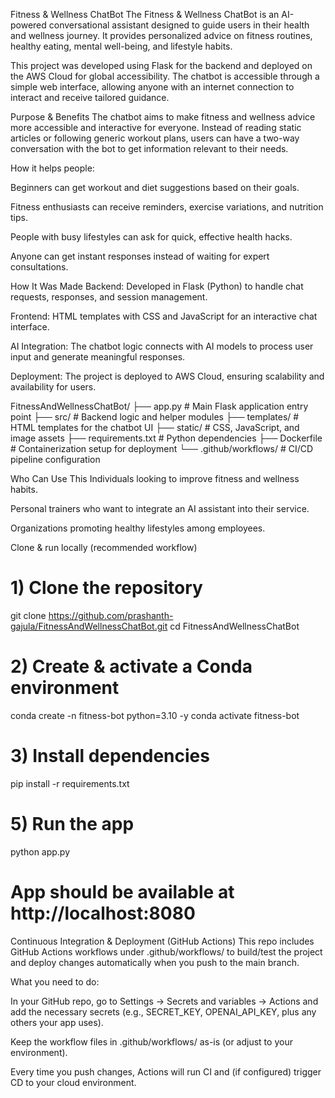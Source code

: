 Fitness & Wellness ChatBot
The Fitness & Wellness ChatBot is an AI-powered conversational assistant designed to guide users in their health and wellness journey. It provides personalized advice on fitness routines, healthy eating, mental well-being, and lifestyle habits.

This project was developed using Flask for the backend and deployed on the AWS Cloud for global accessibility. The chatbot is accessible through a simple web interface, allowing anyone with an internet connection to interact and receive tailored guidance.

Purpose & Benefits
The chatbot aims to make fitness and wellness advice more accessible and interactive for everyone. Instead of reading static articles or following generic workout plans, users can have a two-way conversation with the bot to get information relevant to their needs.

How it helps people:

Beginners can get workout and diet suggestions based on their goals.

Fitness enthusiasts can receive reminders, exercise variations, and nutrition tips.

People with busy lifestyles can ask for quick, effective health hacks.

Anyone can get instant responses instead of waiting for expert consultations.


How It Was Made
Backend: Developed in Flask (Python) to handle chat requests, responses, and session management.

Frontend: HTML templates with CSS and JavaScript for an interactive chat interface.

AI Integration: The chatbot logic connects with AI models to process user input and generate meaningful responses.

Deployment: The project is deployed to AWS Cloud, ensuring scalability and availability for users.


FitnessAndWellnessChatBot/
├── app.py                 # Main Flask application entry point
├── src/                   # Backend logic and helper modules
├── templates/             # HTML templates for the chatbot UI
├── static/                # CSS, JavaScript, and image assets
├── requirements.txt       # Python dependencies
├── Dockerfile             # Containerization setup for deployment
└── .github/workflows/     # CI/CD pipeline configuration

Who Can Use This
Individuals looking to improve fitness and wellness habits.

Personal trainers who want to integrate an AI assistant into their service.

Organizations promoting healthy lifestyles among employees.


Clone & run locally (recommended workflow)

# 1) Clone the repository
git clone https://github.com/prashanth-gajula/FitnessAndWellnessChatBot.git
cd FitnessAndWellnessChatBot

# 2) Create & activate a Conda environment
conda create -n fitness-bot python=3.10 -y
conda activate fitness-bot

# 3) Install dependencies
pip install -r requirements.txt

# 5) Run the app
python app.py
# App should be available at http://localhost:8080

Continuous Integration & Deployment (GitHub Actions)
This repo includes GitHub Actions workflows under .github/workflows/ to build/test the project and deploy changes automatically when you push to the main branch.

What you need to do:

In your GitHub repo, go to Settings → Secrets and variables → Actions and add the necessary secrets (e.g., SECRET_KEY, OPENAI_API_KEY, plus any others your app uses).

Keep the workflow files in .github/workflows/ as-is (or adjust to your environment).

Every time you push changes, Actions will run CI and (if configured) trigger CD to your cloud environment.
